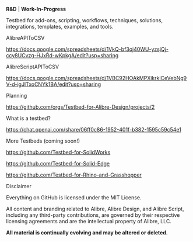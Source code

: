 **R&D** | **Work-In-Progress**

Testbed for add-ons, scripting, workflows, techniques, solutions, integrations, templates, examples, and tools.

AlibreAPIToCSV

https://docs.google.com/spreadsheets/d/1VkQ-bf3qj40WU-yzsjQj-ccy8UCvzg-HJxRd-wKpkgA/edit?usp=sharing

AlibreScriptAPIToCSV

https://docs.google.com/spreadsheets/d/1VBC92HOAkMPXikrkiCeVebNg9V-d-igJlTxoCNYk1BA/edit?usp=sharing

Planning

https://github.com/orgs/Testbed-for-Alibre-Design/projects/2

What is a testbed?

https://chat.openai.com/share/06ff0c86-1952-401f-b382-1595c59c54e1


More Testbeds (coming soon!)

https://github.com/Testbed-for-SolidWorks

https://github.com/Testbed-for-Solid-Edge

https://github.com/Testbed-for-Rhino-and-Grasshopper







Disclaimer

Everything on GitHub is licensed under the MIT License. 

All content and branding related to Alibre, Alibre Design, and Alibre Script, including any third-party contributions, are governed by their respective licensing agreements and are the intellectual property of Alibre, LLC.

**All material is continually evolving and may be altered or deleted.**
